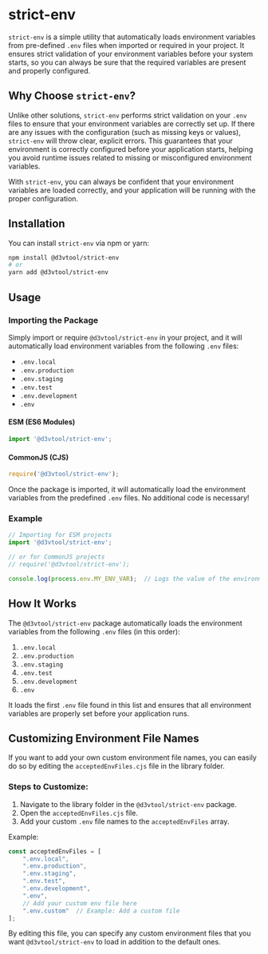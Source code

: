 # strict-env

`strict-env` is a simple utility that automatically loads environment variables from pre-defined `.env` files when imported or required in your project. It ensures strict validation of your environment variables before your system starts, so you can always be sure that the required variables are present and properly configured.

## Why Choose `strict-env`?

Unlike other solutions, `strict-env` performs strict validation on your `.env` files to ensure that your environment variables are correctly set up. If there are any issues with the configuration (such as missing keys or values), `strict-env` will throw clear, explicit errors. This guarantees that your environment is correctly configured before your application starts, helping you avoid runtime issues related to missing or misconfigured environment variables.

With `strict-env`, you can always be confident that your environment variables are loaded correctly, and your application will be running with the proper configuration.

## Installation

You can install `strict-env` via npm or yarn:

```bash
npm install @d3vtool/strict-env
# or
yarn add @d3vtool/strict-env
```

## Usage

### Importing the Package

Simply import or require `@d3vtool/strict-env` in your project, and it will automatically load environment variables from the following `.env` files:

- `.env.local`
- `.env.production`
- `.env.staging`
- `.env.test`
- `.env.development`
- `.env`

#### ESM (ES6 Modules)

```javascript
import '@d3vtool/strict-env';
```

#### CommonJS (CJS)

```javascript
require('@d3vtool/strict-env');
```

Once the package is imported, it will automatically load the environment variables from the predefined `.env` files. No additional code is necessary!

### Example

```javascript
// Importing for ESM projects
import '@d3vtool/strict-env';

// or for CommonJS projects
// require('@d3vtool/strict-env');

console.log(process.env.MY_ENV_VAR);  // Logs the value of the environment variable
```

## How It Works

The `@d3vtool/strict-env` package automatically loads the environment variables from the following `.env` files (in this order):

1. `.env.local`
2. `.env.production`
3. `.env.staging`
4. `.env.test`
5. `.env.development`
6. `.env`

It loads the first `.env` file found in this list and ensures that all environment variables are properly set before your application runs.

## Customizing Environment File Names

If you want to add your own custom environment file names, you can easily do so by editing the `acceptedEnvFiles.cjs` file in the library folder.

### Steps to Customize:

1. Navigate to the library folder in the `@d3vtool/strict-env` package.
2. Open the `acceptedEnvFiles.cjs` file.
3. Add your custom `.env` file names to the `acceptedEnvFiles` array.

Example:

```javascript
const acceptedEnvFiles = [
    ".env.local",
    ".env.production",
    ".env.staging",
    ".env.test",
    ".env.development",
    ".env", 
    // Add your custom env file here
    ".env.custom"  // Example: Add a custom file
];
```

By editing this file, you can specify any custom environment files that you want `@d3vtool/strict-env` to load in addition to the default ones.